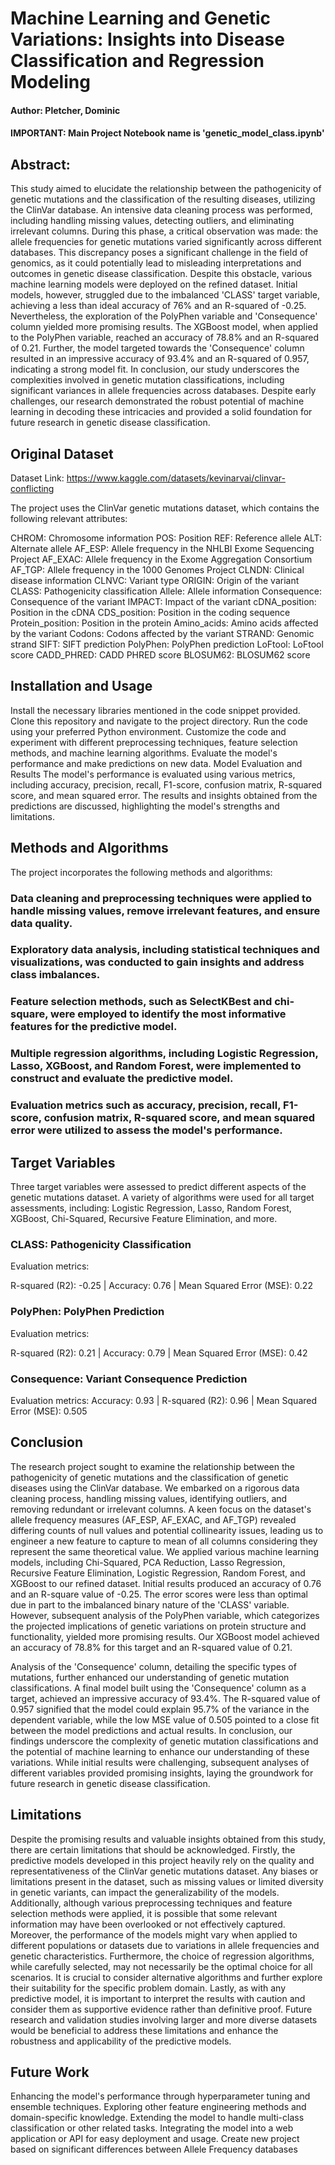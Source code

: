 # Machine Learning and Genetic Variations: Insights into Disease Classification and Regression Modeling

#### Author: Pletcher, Dominic

#### IMPORTANT: Main Project Notebook name is 'genetic_model_class.ipynb'

## Abstract:

This study aimed to elucidate the relationship between the pathogenicity of genetic mutations and the classification of the resulting diseases, utilizing the ClinVar database. An intensive data cleaning process was performed, including handling missing values, detecting outliers, and eliminating irrelevant columns. During this phase, a critical observation was made: the allele frequencies for genetic mutations varied significantly across different databases. This discrepancy poses a significant challenge in the field of genomics, as it could potentially lead to misleading interpretations and outcomes in genetic disease classification. Despite this obstacle, various machine learning models were deployed on the refined dataset. Initial models, however, struggled due to the imbalanced 'CLASS' target variable, achieving a less than ideal accuracy of 76% and an R-squared of -0.25. Nevertheless, the exploration of the PolyPhen variable and 'Consequence' column yielded more promising results. The XGBoost model, when applied to the PolyPhen variable, reached an accuracy of 78.8% and an R-squared of 0.21. Further, the model targeted towards the 'Consequence' column resulted in an impressive accuracy of 93.4% and an R-squared of 0.957, indicating a strong model fit. In conclusion, our study underscores the complexities involved in genetic mutation classifications, including significant variances in allele frequencies across databases. Despite early challenges, our research demonstrated the robust potential of machine learning in decoding these intricacies and provided a solid foundation for future research in genetic disease classification.

## Original Dataset

Dataset Link: https://www.kaggle.com/datasets/kevinarvai/clinvar-conflicting

The project uses the ClinVar genetic mutations dataset, which contains the following relevant attributes:

CHROM: Chromosome information
POS: Position
REF: Reference allele
ALT: Alternate allele
AF_ESP: Allele frequency in the NHLBI Exome Sequencing Project
AF_EXAC: Allele frequency in the Exome Aggregation Consortium
AF_TGP: Allele frequency in the 1000 Genomes Project
CLNDN: Clinical disease information
CLNVC: Variant type
ORIGIN: Origin of the variant
CLASS: Pathogenicity classification
Allele: Allele information
Consequence: Consequence of the variant
IMPACT: Impact of the variant
cDNA_position: Position in the cDNA
CDS_position: Position in the coding sequence
Protein_position: Position in the protein
Amino_acids: Amino acids affected by the variant
Codons: Codons affected by the variant
STRAND: Genomic strand
SIFT: SIFT prediction
PolyPhen: PolyPhen prediction
LoFtool: LoFtool score
CADD_PHRED: CADD PHRED score
BLOSUM62: BLOSUM62 score

## Installation and Usage
Install the necessary libraries mentioned in the code snippet provided.
Clone this repository and navigate to the project directory.
Run the code using your preferred Python environment.
Customize the code and experiment with different preprocessing techniques, feature selection methods, and machine learning algorithms.
Evaluate the model's performance and make predictions on new data.
Model Evaluation and Results
The model's performance is evaluated using various metrics, including accuracy, precision, recall, F1-score, confusion matrix, R-squared score, and mean squared error. The results and insights obtained from the predictions are discussed, highlighting the model's strengths and limitations.

## Methods and Algorithms
The project incorporates the following methods and algorithms:

### Data cleaning and preprocessing techniques were applied to handle missing values, remove irrelevant features, and ensure data quality.
### Exploratory data analysis, including statistical techniques and visualizations, was conducted to gain insights and address class imbalances.
### Feature selection methods, such as SelectKBest and chi-square, were employed to identify the most informative features for the predictive model.
### Multiple regression algorithms, including Logistic Regression, Lasso, XGBoost, and Random Forest, were implemented to construct and evaluate the predictive model.
### Evaluation metrics such as accuracy, precision, recall, F1-score, confusion matrix, R-squared score, and mean squared error were utilized to assess the model's performance.

## Target Variables
Three target variables were assessed to predict different aspects of the genetic mutations dataset. A variety of algorithms were used for all target assessments, including: Logistic Regression, Lasso, Random Forest, XGBoost, Chi-Squared, Recursive Feature Elimination, and more.

### CLASS: Pathogenicity Classification

Evaluation metrics: 

R-squared (R2): -0.25 | Accuracy: 0.76 | Mean Squared Error (MSE): 0.22 

### PolyPhen: PolyPhen Prediction

Evaluation metrics:

R-squared (R2): 0.21 | Accuracy: 0.79 | Mean Squared Error (MSE): 0.42 

### Consequence: Variant Consequence Prediction

Evaluation metrics:
Accuracy: 0.93 | R-squared (R2): 0.96 | Mean Squared Error (MSE): 0.505


## Conclusion
The research project sought to examine the relationship between the pathogenicity of genetic mutations and the classification of genetic diseases using the ClinVar database. We embarked on a rigorous data cleaning process, handling missing values, identifying outliers, and removing redundant or irrelevant columns. A keen focus on the dataset's allele frequency measures (AF_ESP, AF_EXAC, and AF_TGP) revealed differing counts of null values and potential collinearity issues, leading us to engineer a new feature to capture to mean of all columns considering they represent the same theoretical value. We applied various machine learning models, including Chi-Squared, PCA Reduction, Lasso Regression, Recursive Feature Elimination, Logistic Regression, Random Forest, and XGBoost to our refined dataset. Initial results produced an accuracy of 0.76 and an R-square value of -0.25. The error scores were less than optimal due in part to the imbalanced binary nature of the 'CLASS' variable. However, subsequent analysis of the PolyPhen variable, which categorizes the projected implications of genetic variations on protein structure and functionality, yielded more promising results. Our XGBoost model achieved an accuracy of 78.8% for this target and an R-squared value of 0.21. 

Analysis of the 'Consequence' column, detailing the specific types of mutations, further enhanced our understanding of genetic mutation classifications. A final model built using the 'Consequence' column as a target, achieved an impressive accuracy of 93.4%. The R-squared value of 0.957 signified that the model could explain 95.7% of the variance in the dependent variable, while the low MSE value of 0.505 pointed to a close fit between the model predictions and actual results. In conclusion, our findings underscore the complexity of genetic mutation classifications and the potential of machine learning to enhance our understanding of these variations. While initial results were challenging, subsequent analyses of different variables provided promising insights, laying the groundwork for future research in genetic disease classification.

## Limitations
Despite the promising results and valuable insights obtained from this study, there are certain limitations that should be acknowledged. Firstly, the predictive models developed in this project heavily rely on the quality and representativeness of the ClinVar genetic mutations dataset. Any biases or limitations present in the dataset, such as missing values or limited diversity in genetic variants, can impact the generalizability of the models. Additionally, although various preprocessing techniques and feature selection methods were applied, it is possible that some relevant information may have been overlooked or not effectively captured. Moreover, the performance of the models might vary when applied to different populations or datasets due to variations in allele frequencies and genetic characteristics. Furthermore, the choice of regression algorithms, while carefully selected, may not necessarily be the optimal choice for all scenarios. It is crucial to consider alternative algorithms and further explore their suitability for the specific problem domain. Lastly, as with any predictive model, it is important to interpret the results with caution and consider them as supportive evidence rather than definitive proof. Future research and validation studies involving larger and more diverse datasets would be beneficial to address these limitations and enhance the robustness and applicability of the predictive models.

## Future Work
Enhancing the model's performance through hyperparameter tuning and ensemble techniques.
Exploring other feature engineering methods and domain-specific knowledge.
Extending the model to handle multi-class classification or other related tasks.
Integrating the model into a web application or API for easy deployment and usage.
Create new project based on significant differences between Allele Frequency databases
